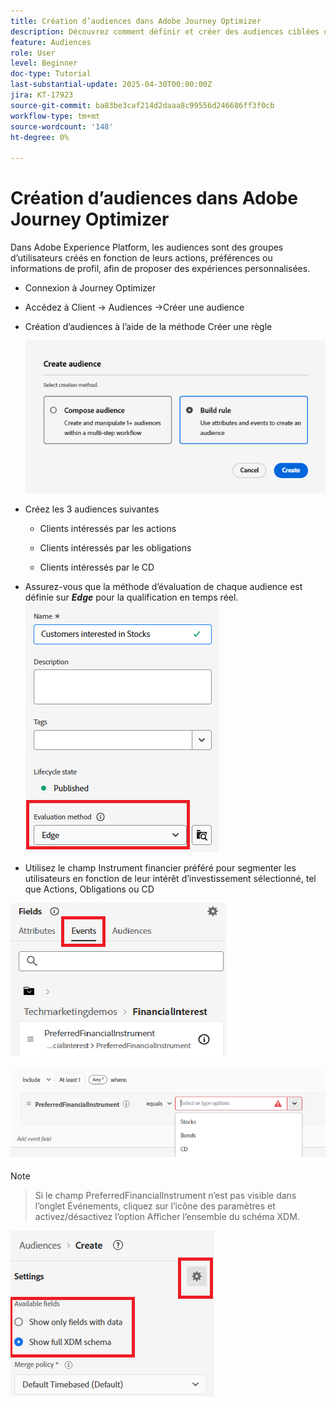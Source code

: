 ```yaml
---
title: Création d’audiences dans Adobe Journey Optimizer
description: Découvrez comment définir et créer des audiences ciblées dans AJO pour alimenter des parcours clients personnalisés et une prise de décision en temps réel
feature: Audiences
role: User
level: Beginner
doc-type: Tutorial
last-substantial-update: 2025-04-30T00:00:00Z
jira: KT-17923
source-git-commit: ba83be3caf214d2daaa8c99556d246686ff3f0cb
workflow-type: tm+mt
source-wordcount: '148'
ht-degree: 0%

---
```


# Création d’audiences dans Adobe Journey Optimizer


Dans Adobe Experience Platform, les audiences sont des groupes d’utilisateurs créés en fonction de leurs actions, préférences ou informations de profil, afin de proposer des expériences personnalisées.

* Connexion à Journey Optimizer
* Accédez à Client -> Audiences ->Créer une audience
* Création d’audiences à l’aide de la méthode Créer une règle

  ![audience](assets/rule-based-audience.png)

* Créez les 3 audiences suivantes

   * Clients intéressés par les actions

   * Clients intéressés par les obligations

   * Clients intéressés par le CD


* Assurez-vous que la méthode d’évaluation de chaque audience est définie sur _**Edge**_ pour la qualification en temps réel.
  ![edge-audience](assets/audience-edge.png)

* Utilisez le champ Instrument financier préféré pour segmenter les utilisateurs en fonction de leur intérêt d’investissement sélectionné, tel que Actions, Obligations ou CD

![event](assets/event-attribute.png)

![PreferredFinancialInstrument](assets/stock-customers.png)




>[!NOTE]
>
>>Si le champ PreferredFinancialInstrument n’est pas visible dans l’onglet Événements, cliquez sur l’icône des paramètres et activez/désactivez l’option Afficher l’ensemble du schéma XDM.



![toggle-full-xdm-schema](assets/show-custom-fields.png)


